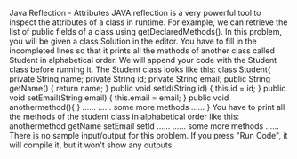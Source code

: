 Java Reflection - Attributes JAVA reflection is a very powerful tool to inspect the attributes of a class in runtime. For example, we can retrieve the list of public fields of a class using getDeclaredMethods(). In this problem, you will be given a class Solution in the editor. You have to fill in the incompleted lines so that it prints all the methods of another class called Student in alphabetical order. We will append your code with the Student class before running it. The Student class looks like this: class Student{ private String name; private String id; private String email; public String getName() { return name; } public void setId(String id) { this.id = id; } public void setEmail(String email) { this.email = email; } public void anothermethod(){ } ...... ...... some more methods ...... } You have to print all the methods of the student class in alphabetical order like this: anothermethod getName setEmail setId ...... ...... some more methods ...... There is no sample input/output for this problem. If you press "Run Code", it will compile it, but it won't show any outputs.
